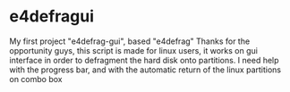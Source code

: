 # e4defragui
My first project "e4defrag-gui", based "e4defrag"
Thanks for the opportunity guys, this script is made for linux users, it works on gui interface in order to defragment the hard disk onto partitions.
I need help with the progress bar, and with the automatic return of the linux partitions on combo box
